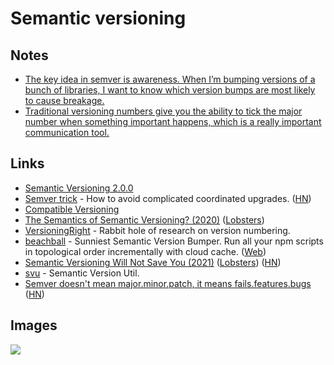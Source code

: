# Semantic versioning

## Notes

- [The key idea in semver is awareness. When I’m bumping versions of a bunch of libraries, I want to know which version bumps are most likely to cause breakage.](https://lobste.rs/s/kjm8jv/stop_abusing_semver)
- [Traditional versioning numbers give you the ability to tick the major number when something important happens, which is a really important communication tool.](https://twitter.com/jtaby/status/1367571746312757248)

## Links

- [Semantic Versioning 2.0.0](https://semver.org/)
- [Semver trick](https://github.com/dtolnay/semver-trick) - How to avoid complicated coordinated upgrades. ([HN](https://news.ycombinator.com/item?id=24020254))
- [Compatible Versioning](https://gitlab.com/staltz/comver)
- [The Semantics of Semantic Versioning? (2020)](https://whileydave.com/2020/09/24/the-semantics-of-semantic-versioning/) ([Lobsters](https://lobste.rs/s/doow46/semantics_semantic_versioning))
- [VersioningRight](https://versioningright.com/) - Rabbit hole of research on version numbering.
- [beachball](https://github.com/microsoft/beachball) - Sunniest Semantic Version Bumper. Run all your npm scripts in topological order incrementally with cloud cache. ([Web](https://microsoft.github.io/beachball/))
- [Semantic Versioning Will Not Save You (2021)](https://hynek.me/articles/semver-will-not-save-you/) ([Lobsters](https://lobste.rs/s/cd0wot/semantic_versioning_will_not_save_you)) ([HN](https://news.ycombinator.com/item?id=26314620))
- [svu](https://github.com/caarlos0/svu) - Semantic Version Util.
- [Semver doesn't mean major.minor.patch, it means fails.features.bugs](https://twitter.com/willmcgugan/status/1423678688802058244) ([HN](https://news.ycombinator.com/item?id=28089287))

## Images

![](https://pbs.twimg.com/media/DWk5ypKX0AAT5BR.png:large)
